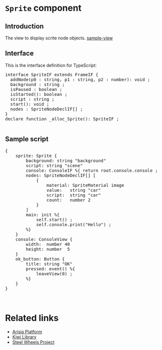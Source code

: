 # `Sprite` component

## Introduction
The view to display scrite node objects.
[sample-view](./Images/sprite-macos.png)

## Interface
This is the interface definition for TypeScript:
<pre>
interface SpriteIF extends FrameIF {
  addNode(p0 : string, p1 : string, p2 : number): void ;
  background : string ;
  isPaused : boolean ;
  isStarted(): boolean ;
  script : string ;
  start(): void ;
  nodes : SpriteNodeDeclIF[] ;
}
declare function _alloc_Sprite(): SpriteIF ;

</pre>

## Sample script
<pre>
{
	sprite: Sprite {
		background: string "background"
		script: string "scene"
		console: ConsoleIF %{ return root.console.console ; %}
		nodes: SpriteNodeDeclIF[] [
			{
				material: SpriteMaterial image
				value:   string "car"
				script:  string "car"
				count:   number 2
			}
		]
		main: init %{
			self.start() ;
			self.console.print("Hello") ;
		%}
	}
	console: ConsoleView {
		width:  number 40
		height: number  5
	}
	ok_button: Button {
		title: string "OK"
        pressed: event() %{
	    	leaveView(0) ;
        %}
	}
}


</pre>

# Related links
* [Arisia Platform](https://gitlab.com/steewheels/arisia/-/blob/main/README.md)
* [Kiwi Library](https://gitlab.com/steewheels/kiwiscript/-/blob/main/KiwiLibrary/Document/Library.md)
* [Steel Wheels Project](https://gitlab.com/steewheels/project/-/blob/main/README.md)



